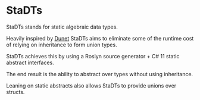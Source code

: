 # StaDTs

StaDTs stands for static algebraic data types.

Heavily inspired by [Dunet](https://github.com/domn1995/dunet) StaDTs aims to eliminate some of the runtime cost of relying on inheritance to form union types.

StaDTs achieves this by using a Roslyn source generator + C# 11 static abstract interfaces.

The end result is the ability to abstract over types without using inheritance. 

Leaning on static abstracts also allows StaDTs to provide unions over structs.
